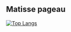 ## Matisse pageau

[![Top Langs](https://github-readme-stats.vercel.app/api/top-langs/?username=Matpageau&layout=donut)](https://github.com/anuraghazra/github-readme-stats)
